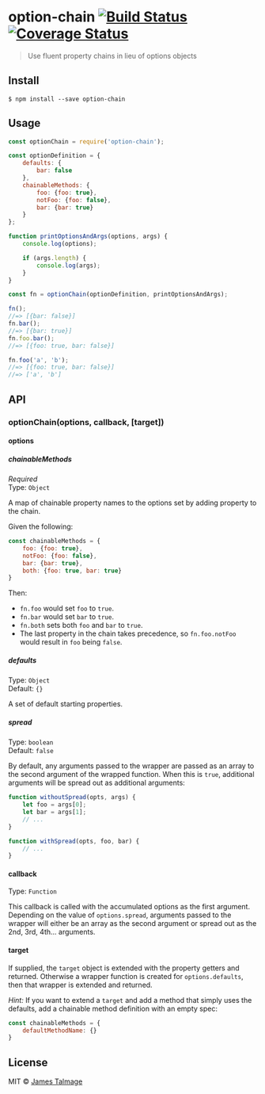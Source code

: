 # option-chain [![Build Status](https://travis-ci.org/avajs/option-chain.svg?branch=master)](https://travis-ci.org/avajs/option-chain) [![Coverage Status](https://coveralls.io/repos/github/avajs/option-chain/badge.svg?branch=master)](https://coveralls.io/github/avajs/option-chain?branch=master)

> Use fluent property chains in lieu of options objects


## Install

```
$ npm install --save option-chain
```


## Usage

```js
const optionChain = require('option-chain');

const optionDefinition = {
	defaults: {
		bar: false
	},
	chainableMethods: {
		foo: {foo: true},
		notFoo: {foo: false},
		bar: {bar: true}
	}
};

function printOptionsAndArgs(options, args) {
	console.log(options);

	if (args.length) {
		console.log(args);
	}
}

const fn = optionChain(optionDefinition, printOptionsAndArgs);

fn();
//=> [{bar: false}]
fn.bar();
//=> [{bar: true}]
fn.foo.bar();
//=> [{foo: true, bar: false}]

fn.foo('a', 'b');
//=> [{foo: true, bar: false}]
//=> ['a', 'b']
```


## API

### optionChain(options, callback, [target])

#### options

##### chainableMethods

*Required*<br>
Type: `Object`

A map of chainable property names to the options set by adding property to the chain.

Given the following:

```js
const chainableMethods = {
	foo: {foo: true},
	notFoo: {foo: false},
	bar: {bar: true},
	both: {foo: true, bar: true}
}
```

Then:

- `fn.foo` would set `foo` to `true`.
- `fn.bar` would set `bar` to `true`.
- `fn.both` sets both `foo` and `bar` to `true`.
- The last property in the chain takes precedence, so `fn.foo.notFoo` would result in `foo` being `false`.


##### defaults

Type: `Object`<br>
Default: `{}`

A set of default starting properties.

##### spread

Type: `boolean`<br>
Default: `false`

By default, any arguments passed to the wrapper are passed as an array to the second argument of the wrapped function. When this is `true`, additional arguments will be spread out as additional arguments:

```js
function withoutSpread(opts, args) {
	let foo = args[0];
	let bar = args[1];
	// ...
}

function withSpread(opts, foo, bar) {
	// ...
}
```

#### callback

Type: `Function`

This callback is called with the accumulated options as the first argument. Depending on the value of `options.spread`, arguments passed to the wrapper will either be an array as the second argument or spread out as the 2nd, 3rd, 4th... arguments.

#### target

If supplied, the `target` object is extended with the property getters and returned. Otherwise a wrapper function is created for `options.defaults`, then that wrapper is extended and returned.

*Hint:* If you want to extend a `target` and add a method that simply uses the defaults, add a chainable method definition with an empty spec:

```js
const chainableMethods = {
	defaultMethodName: {}
}
```


## License

MIT © [James Talmage](https://github.com/jamestalmage)
